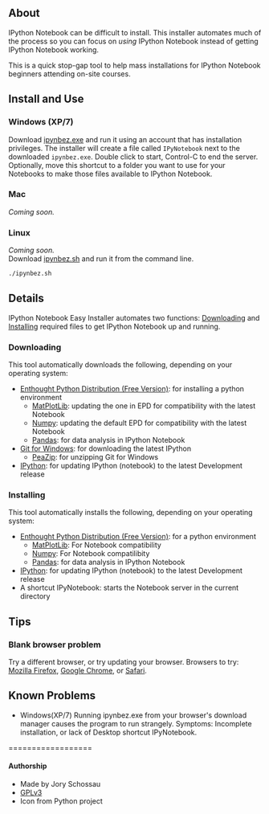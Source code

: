 ## About

IPython Notebook can be difficult to install. This installer automates much of the process so you can focus on _using_ IPython Notebook instead of getting IPython Notebook working.

This is a quick stop-gap tool to help mass installations for IPython Notebook beginners attending on-site courses.

## Install and Use

### Windows (XP/7)
Download [ipynbez.exe](https://raw.github.com/JorySchossau/ipynbez/master/windows/ipynbez.exe) and run it using an account that has installation privileges.
The installer will create a file called `IPyNotebook` next to the downloaded `ipynbez.exe`. Double click to start, Control-C to end the server. Optionally, move this shortcut to a folder you want to use for your Notebooks to make those files available to IPython Notebook.

### Mac
_Coming soon._

### Linux
_Coming soon._   
Download [ipynbez.sh]() and run it from the command line.
```bash
./ipynbez.sh
```

## Details

IPython Notebook Easy Installer automates two functions: [Downloading](https://github.com/JorySchossau/ipynbez#downloading) and [Installing](https://github.com/JorySchossau/ipynbez#installing) required files to get IPython Notebook up and running.

### Downloading
This tool automatically downloads the following, depending on your operating system:
* [Enthought Python Distribution (Free Version)](http://www.enthought.com/products/epd_free.php): for installing a python environment
  * [MatPlotLib](http://matplotlib.org/): updating the one in EPD for compatibility with the latest Notebook
  * [Numpy](http://www.numpy.org/): updating the default EPD for compatibility with the latest Notebook
  * [Pandas](http://pandas.pydata.org/): for data analysis in IPython Notebook
* [Git for Windows](http://msysgit.github.com/): for downloading the latest IPython
  * [PeaZip](http://code.google.com/p/peazip/): for unzipping Git for Windows
* [IPython](http://ipython.org/): for updating IPython (notebook) to the latest Development release

### Installing
This tool automatically installs the following, depending on your operating system:
* [Enthought Python Distribution (Free Version)](http://www.enthought.com/products/epd_free.php): for a python environment
  * [MatPlotLib](http://matplotlib.org/): For Notebook compatibility
  * [Numpy](http://www.numpy.org/): For Notebook compatilibity
  * [Pandas](http://pandas.pydata.org/): for data analysis in IPython Notebook
* [IPython](http://ipython.org/): for updating IPython (notebook) to the latest Development release
* A shortcut IPyNotebook: starts the Notebook server in the current directory

## Tips

### Blank browser problem
Try a different browser, or try updating your browser. Browsers to try: [Mozilla Firefox](http://www.mozilla.org/en-US/firefox/new/), [Google Chrome](https://www.google.com/intl/en/chrome/browser/), or [Safari](http://support.apple.com/kb/DL1531).

## Known Problems

* Windows(XP/7) Running ipynbez.exe from your browser's download manager causes the program to run strangely. Symptoms: Incomplete installation, or lack of Desktop shortcut IPyNotebook.

==================
#### Authorship
* Made by Jory Schossau
* [GPLv3](http://www.gnu.org/licenses/quick-guide-gplv3.html)
* Icon from Python project
